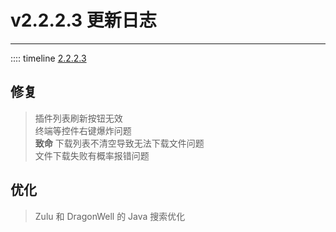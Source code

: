 # v2.2.2.3 更新日志  

___
:::: timeline [2.2.2.3](https://github.com/MCSLTeam/MCSL2/releases/tag/v2.2.2.3)  

## 修复  

> 插件列表刷新按钮无效  
> 终端等控件右键爆炸问题  
> **致命** 下载列表不清空导致无法下载文件问题  
> 文件下载失败有概率报错问题  

## 优化  

> Zulu 和 DragonWell 的 Java 搜索优化
